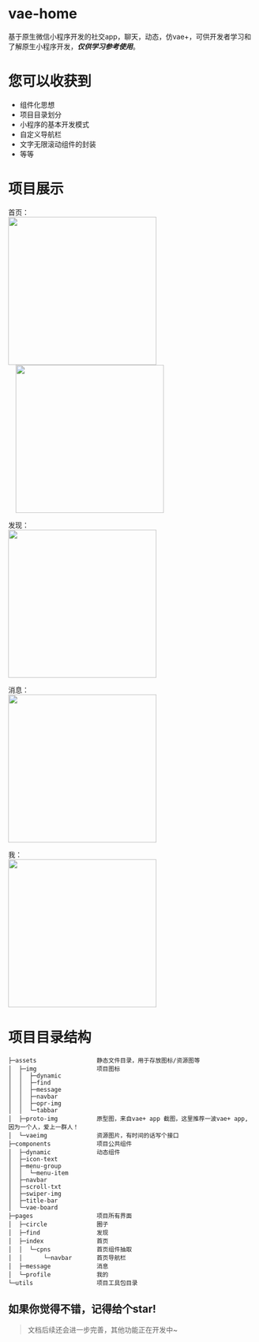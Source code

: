 # vae-home

基于原生微信小程序开发的社交app，聊天，动态，仿vae+，可供开发者学习和了解原生小程序开发，***仅供学习参考使用***。

# 您可以收获到

- 组件化思想
- 项目目录划分
- 小程序的基本开发模式
- 自定义导航栏
- 文字无限滚动组件的封装
- 等等

# 项目展示

首页：
<br>
<img src="https://github.com/phk422/vae-home/blob/main/assets/proto-img/vaehome.png?raw=true" width="300px" />
<img src="https://github.com/phk422/vae-home/blob/main/assets/proto-img/vaehome2.png?raw=true" width="300px" style="margin-left: 15px;" />

发现：
<br>
<img src="https://github.com/phk422/vae-home/blob/main/assets/proto-img/find.png?raw=true" width="300px" />

消息：
<br>
<img src="https://github.com/phk422/vae-home/blob/main/assets/proto-img/message.jpg?raw=true" width="300px" />

我：
<br>
<img src="https://github.com/phk422/vae-home/blob/main/assets/proto-img/profile.jpg?raw=true" width="300px" />

# 项目目录结构

```
├─assets                 静态文件目录，用于存放图标/资源图等
│  ├─img                 项目图标
│  │  ├─dynamic
│  │  ├─find
│  │  ├─message
│  │  ├─navbar
│  │  ├─opr-img
│  │  └─tabbar
│  ├─proto-img           原型图，来自vae+ app 截图，这里推荐一波vae+ app, 因为一个人，爱上一群人！
│  └─vaeimg              资源图片，有时间的话写个接口
├─components             项目公共组件
│  ├─dynamic             动态组件
│  ├─icon-text
│  ├─menu-group
│  │  └─menu-item
│  ├─navbar
│  ├─scroll-txt
│  ├─swiper-img
│  ├─title-bar
│  └─vae-board
├─pages                  项目所有界面
│  ├─circle              圈子
│  ├─find                发现
│  ├─index               首页
│  │  └─cpns             首页组件抽取
│  │      └─navbar       首页导航栏
│  ├─message             消息
│  └─profile             我的
└─utils                  项目工具包目录
```

## 如果你觉得不错，记得给个star!

> 文档后续还会进一步完善，其他功能正在开发中~
